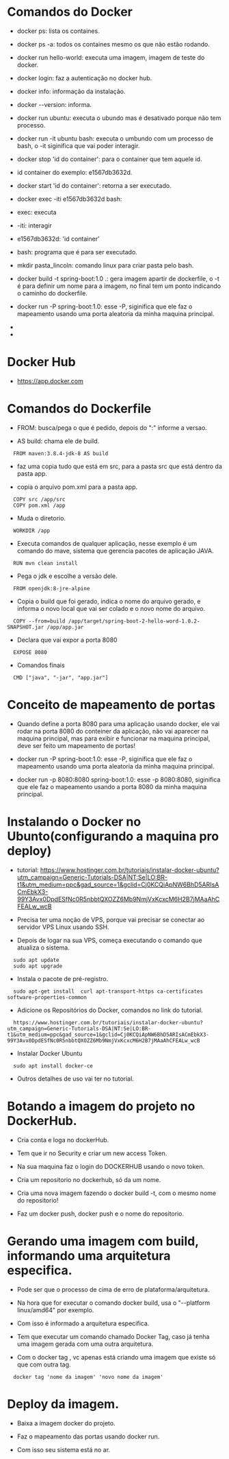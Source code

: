 # Comandos do Docker

 - docker ps: lista os containes.

 - docker ps -a: todos os containes mesmo os que não estão rodando.

 - docker run hello-world: executa uma imagem, imagem de teste do docker.

 - docker login: faz a autenticação no docker hub.

 - docker info: informação da instalação.

 - docker --version: informa.

 - docker run ubuntu: executa o ubundo mas é desativado porque não tem processo.

 - docker run -it ubuntu bash: executa o umbundo com um processo de bash, o -it siginifica que vai poder interagir.

 - docker stop 'id do container': para o container que tem aquele id.

 - id container do exemplo: e1567db3632d.

 - docker start 'id do container': retorna a ser executado.

 - docker exec -iti e1567db3632d bash: 
  - exec: executa
  - -iti: interagir
  - e1567db3632d: 'id container'
  - bash: programa que é para ser executado.

 - mkdir pasta_lincoln: comando linux para criar pasta pelo bash.

 - docker build -t spring-boot:1.0 .: gera imagem apartir de dockerfile, o -t é para definir um nome para a imagem, no final tem um ponto indicando o caminho do dockerfile.

 - docker run -P spring-boot:1.0: esse -P, siginifica que ele faz o mapeamento usando uma porta aleatoria da minha maquina principal.

 -

 -

# Docker Hub

 - https://app.docker.com

# Comandos do Dockerfile

 - FROM: busca/pega o que é pedido, depois do ":" informe a versao.

 - AS build: chama ele de build. 

<blockquete>

      FROM maven:3.8.4-jdk-8 AS build

</blockquete>

 - faz uma copia tudo que está em src, para a pasta src que está dentro da pasta app.
 
 - copia o arquivo pom.xml para a pasta app.

<blockquete>

      COPY src /app/src
      COPY pom.xml /app

</blockquete>

 - Muda o diretorio.
 
<blockquete>

      WORKDIR /app

</blockquete>

 - Executa comandos de qualquer aplicação, nesse exemplo é um comando do mave, sistema que gerencia pacotes de aplicação JAVA.
 
<blockquete>

      RUN mvn clean install

</blockquete>

 - Pega o jdk e escolhe a versão dele.

<blockquete>

      FROM openjdk:8-jre-alpine

</blockquete>

 - Copia o build que foi gerado, indica o nome do arquivo gerado,
 e informa o novo local que vai ser colado e o novo nome do arquivo.

<blockquete>

      COPY --from=build /app/target/spring-boot-2-hello-word-1.0.2-SNAPSHOT.jar /app/app.jar 


</blockquete>

 - Declara que vai expor a porta 8080
 
<blockquete>

      EXPOSE 8080

</blockquete>

 - Comandos finais
 
<blockquete>

      CMD ["java", "-jar", "app.jar"]

</blockquete>


# Conceito de mapeamento de portas

 - Quando define a porta 8080 para uma aplicação usando docker, ele vai rodar na porta 8080 do conteiner da aplicação, não vai aparecer na maquina principal, mas para exibir e funcionar na maquina principal, deve ser feito um mapeamento de portas!

 - docker run -P spring-boot:1.0: esse -P, siginifica que ele faz o mapeamento usando uma porta aleatoria da minha maquina principal.

 - docker run -p 8080:8080 spring-boot:1.0: esse -p 8080:8080, siginifica que ele faz o mapeamento usando a porta 8080 da minha maquina principal.

# Instalando o Docker no Ubunto(configurando a maquina pro deploy)

 - tutorial: https://www.hostinger.com.br/tutoriais/instalar-docker-ubuntu?utm_campaign=Generic-Tutorials-DSA|NT:Se|LO:BR-t1&utm_medium=ppc&gad_source=1&gclid=Cj0KCQiApNW6BhD5ARIsACmEbkX3-99Y3Avx0DpdESfNc0R5nbbtQXOZZ6Mb9NmjVxKcxcM6H2B7jMAaAhCFEALw_wcB

 - Precisa ter uma noção de VPS, porque vai precisar se conectar ao
  servidor VPS Linux usando SSH. 

 - Depois de logar na sua VPS, começa executando o comando que
  atualiza o sistema.

<blockquete>

      sudo apt update
      sudo apt upgrade

</blockquete>

- Instala o pacote de pré-registro.

<blockquete>

      sudo apt-get install  curl apt-transport-https ca-certificates software-properties-common

</blockquete>

- Adicione os Repositórios do Docker, comandos no link do tutorial.

<blockquete>

      https://www.hostinger.com.br/tutoriais/instalar-docker-ubuntu?utm_campaign=Generic-Tutorials-DSA|NT:Se|LO:BR-t1&utm_medium=ppc&gad_source=1&gclid=Cj0KCQiApNW6BhD5ARIsACmEbkX3-99Y3Avx0DpdESfNc0R5nbbtQXOZZ6Mb9NmjVxKcxcM6H2B7jMAaAhCFEALw_wcB

</blockquete>

- Instalar Docker Ubuntu

<blockquete>

      sudo apt install docker-ce

</blockquete>

- Outros detalhes de uso vai ter no tutorial.

# Botando a imagem do projeto no DockerHub.

- Cria conta e loga no dockerHub.

- Tem que ir no Security e criar um new access Token.

- Na sua maquina faz o login do DOCKERHUB usando o novo token.

- Cria um repositorio no dockerhub, só da um nome.

- Cria uma nova imagem fazendo o docker build -t, com o mesmo
 nome do repositorio!

- Faz um docker push, docker push e o nome do repositorio.

# Gerando uma imagem com build, informando uma arquitetura especifica.

 - Pode ser que o processo de cima de erro de plataforma/arquitetura.
 
 - Na hora que for executar o comando docker build, 
 usa o "--platform linux/amd64" por exemplo.

 - Com isso é informado a arquitetura especifica.

 - Tem que executar um comando chamado Docker Tag, caso já tenha uma
 imagem gerada com uma outra arquitetura.

 - Com o docker tag , vc apenas está criando uma imagem que existe
 só que com outra tag.

<blockquete>

      docker tag 'nome da imagem' 'novo nome da imagem'

</blockquete>

# Deploy da imagem.

- Baixa a imagem docker do projeto.

- Faz o mapeamento das portas usando docker run.

- Com isso seu sistema está no ar.
